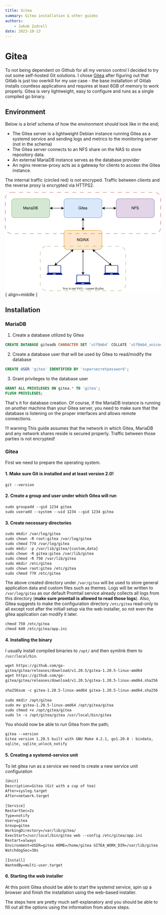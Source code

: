 ```yaml
---
title: Gitea
summary: Gitea installation & other guides
authors:
    - Jakob Zudrell
date: 2023-10-13
---
```

# Gitea
To not being dependent on Github for all my version control I decided to try out some self-hosted Git solutions.
I chose [Gitea](https://about.gitea.com/) after figuring out that Gitlab is just too overkill for my use case - the base installation of Gitlab installs countless
applications and requires at least 6GB of memory to work properly. Gitea is very lightweight, easy to configure and runs as a single compiled go binary.

## Environment
Below is a brief schema of how the environment should look like in the end;

* The Gitea server is a lightweight Debian instance running Gitea as a systemd service and sending logs and metrics to the monitoring server (not in the schema)
* The Gitea server connects to an NFS share on the NAS to store repository data.
* An external MariaDB instance serves as the database provider
* An nginx reverse-proxy acts as a gateway for clients to access the Gitea instance.

The internal traffic (circled red) is not encryped. Traffic between clients and the reverse proxy is encrypted via HTTPS2.

![Gitea schema](../assets/img/gitea-schema.svg){ align=middle }

## Installation
### MariaDB
1. Create a database utilized by Gitea
```sql
CREATE DATABASE giteadb CHARACTER SET 'utf8mb4' COLLATE 'utf8mb4_unicode_ci';
```
2. Create a database user that will be used by Gitea to read/modify the database
```sql
CREATE USER 'gitea' IDENTIFIED BY 'supersecretpassword';
```
3. Grant privileges to the database user
```sql
GRANT ALL PRIVILEGES ON gitea.* TO 'gitea';
FLUSH PRIVILEGES;
```

That's it for database creation. Of course, if the MariaDB instance is running on another machine than your Gitea server, you need to make sure that the database is listening on the proper interfaces and allows remote connections.

!!! warning
    This guide assumes that the network in which Gitea, MariaDB and any network shares reside is secured properly.
    Traffic between those parties is not encrypted!

### Gitea
First we need to prepare the operating system.
#### 1. Make sure Git is installed and at least version 2.0!
```console
git --version
```

#### 2. Create a group and user under which Gitea will run
```console
sudo groupadd --gid 1234 gitea
sudo useradd --system --uid 1234 --gid 1234 gitea
```

#### 3. Create necessary directories
```console
sudo mkdir /var/log/gitea
sudo chown -R root:gitea /var/log/gitea
sudo chmod 774 /var/log/gitea
sudo mkdir -p /var/lib/gitea/{custom,data}
sudo chown -R gitea:gitea /var/lib/gitea
sudo chmod -R 750 /var/lib/gitea
sudo mkdir /etc/gitea
sudo chown root:gitea /etc/gitea
sudo chmod 770 /etc/gitea
```

The above created directory under `/var/gitea` will be used to store general application data and custom files such as themes. Logs will be written to `/var/log/gitea` as our default Promtail service already collects all logs from this directory (**make sure promtail is allowed to read those logs**).
Also, Gitea suggests to make the configuration directory `/etc/gitea` read-only to all except root after the initiall setup via the web installer, so not even the gitea application can modify it later.
```console
chmod 750 /etc/gitea
chmod 640 /etc/gitea/app.ini
```

#### 4. Installing the binary
I usually install compiled binaries to `/opt/` and then symlink them to `/usr/local/bin`.
```console
wget https://github.com/go-gitea/gitea/releases/download/v1.20.5/gitea-1.20.5-linux-amd64
wget https://github.com/go-gitea/gitea/releases/download/v1.20.5/gitea-1.20.5-linux-amd64.sha256

sha256sum -c gitea-1.20.5-linux-amd64 gitea-1.20.5-linux-amd64.sha256

sudo mkdir /opt/gitea
sudo mv gitea-1.20.5-linux-amd64 /opt/gitea/gitea
sudo chmod +x /opt/gitea/gitea
sudo ln -s /opt/gitea/gitea /usr/local/bin/gitea
```

You should now be able to run Gitea from the path;
```console
gitea --version
Gitea version 1.20.5 built with GNU Make 4.2.1, go1.20.8 : bindata, sqlite, sqlite_unlock_notify
```

#### 5. Creating a systemd-service unit
To let gitea run as a service we need to create a new service unit configuration
```systemd
[Unit]
Description=Gitea (Git with a cup of tea)
After=syslog.target
After=network.target

[Service]
RestartSec=2s
Type=notify
User=gitea
Group=gitea
WorkingDirectory=/var/lib/gitea/
ExecStart=/usr/local/bin/gitea web --config /etc/gitea/app.ini
Restart=always
Environment=USER=gitea HOME=/home/gitea GITEA_WORK_DIR=/var/lib/gitea
WatchdogSec=30s

[Install]
WantedBy=multi-user.target
```

#### 6. Starting the web installer
At this point Gitea should be able to start the systemd service, spin up a browser and finish the installation using the web-based installer.

The steps here are pretty much self-explanatory and you should be able to fill out all the options using the information from above steps.
